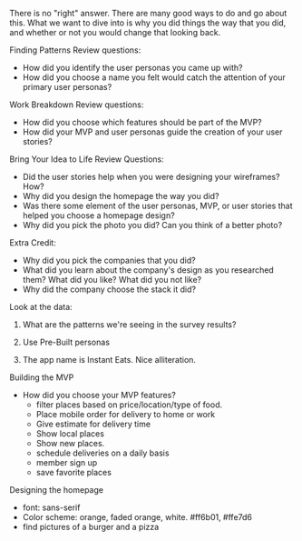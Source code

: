 There is no "right" answer. There are many good ways to do and go about this.
What we want to dive into is why you did things the way that you did, and whether or not you would change that looking back.

Finding Patterns Review questions:

- How did you identify the user personas you came up with?
- How did you choose a name you felt would catch the attention of your primary user personas?

Work Breakdown Review questions:

- How did you choose which features should be part of the MVP?
- How did your MVP and user personas guide the creation of your user stories?

Bring Your Idea to Life Review Questions:

- Did the user stories help when you were designing your wireframes? How?
- Why did you design the homepage the way you did?
- Was there some element of the user personas, MVP, or user stories that helped you choose a homepage design?
- Why did you pick the photo you did? Can you think of a better photo?

Extra Credit:

- Why did you pick the companies that you did?
- What did you learn about the company's design as you researched them? What did you like? What did you not like?
- Why did the company choose the stack it did?


Look at the data: 
1. What are the patterns we're seeing in the survey results?

2. Use Pre-Built personas

3. The app name is Instant Eats. Nice alliteration.


Building the MVP
- How did you choose your MVP features?
  - filter places based on price/location/type of food.
  - Place mobile order for delivery to home or work
  - Give estimate for delivery time
  - Show local places
  - Show new places. 
  - schedule deliveries on a daily basis
  - member sign up
  - save favorite places



Designing the homepage
- font: sans-serif
- Color scheme: orange, faded orange, white. #ff6b01, #ffe7d6
- find pictures of a burger and a pizza